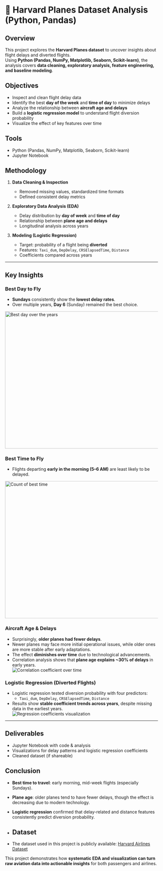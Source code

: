 # 🛫 Harvard Planes Dataset Analysis (Python, Pandas)

## Overview
This project explores the **Harvard Planes dataset** to uncover insights about flight delays and diverted flights.  
Using **Python (Pandas, NumPy, Matplotlib, Seaborn, Scikit-learn)**, the analysis covers **data cleaning, exploratory analysis, feature engineering, and baseline modeling**.

## Objectives
- Inspect and clean flight delay data  
- Identify the best **day of the week** and **time of day** to minimize delays  
- Analyze the relationship between **aircraft age and delays**  
- Build a **logistic regression model** to understand flight diversion probability  
- Visualize the effect of key features over time  

## Tools
- Python (Pandas, NumPy, Matplotlib, Seaborn, Scikit-learn)  
- Jupyter Notebook  

## Methodology
1. **Data Cleaning & Inspection**  
   - Removed missing values, standardized time formats  
   - Defined consistent delay metrics  

2. **Exploratory Data Analysis (EDA)**  
   - Delay distribution by **day of week** and **time of day**  
   - Relationship between **plane age and delays**  
   - Longitudinal analysis across years  

3. **Modeling (Logistic Regression)**  
   - Target: probability of a flight being **diverted**  
   - Features: `Taxi_dum`, `DepDelay`, `CRSElapsedTime`, `Distance`  
   - Coefficients compared across years  

---

## Key Insights

### Best Day to Fly
- **Sundays** consistently show the **lowest delay rates**.  
- Over multiple years, **Day 6** (Sunday) remained the best choice.  
<img width="751" height="452" alt="Best day over the years" src="https://github.com/user-attachments/assets/96cd2c6a-217a-44d9-816c-bafea59251eb" />

### Best Time to Fly
- Flights departing **early in the morning (5–6 AM)** are least likely to be delayed.  

<img width="751" height="452" alt="Count of best time" src="https://github.com/user-attachments/assets/9cb9ad38-6b5a-4197-be12-3a1b813b23f7" />

### Aircraft Age & Delays
- Surprisingly, **older planes had fewer delays**.  
- Newer planes may face more initial operational issues, while older ones are more stable after early adaptations.  
- The effect **diminishes over time** due to technological advancements.  
- Correlation analysis shows that **plane age explains ~30% of delays** in early years.  
![Correlation coefficient over time](https://github.com/user-attachments/assets/448b40ab-01b4-4976-9026-7849e8b38d70)


### Logistic Regression (Diverted Flights)
- Logistic regression tested diversion probability with four predictors:  
  - `Taxi_dum`, `DepDelay`, `CRSElapsedTime`, `Distance`  
- Results show **stable coefficient trends across years**, despite missing data in the earliest years.  
![Regression coefficients visualization](https://github.com/user-attachments/assets/d100e9bc-89d9-4747-95d5-99a4e46049ce)


---

## Deliverables
- Jupyter Notebook with code & analysis  
- Visualizations for delay patterns and logistic regression coefficients  
- Cleaned dataset (if shareable)  

## Conclusion
- **Best time to travel**: early morning, mid-week flights (especially Sundays).  
- **Plane age**: older planes tend to have fewer delays, though the effect is decreasing due to modern technology.  
- **Logistic regression** confirmed that delay-related and distance features consistently predict diversion probability.

- ## Dataset
- The dataset used in this project is publicly available: [Harvard Airlines Dataset](https://dataverse.harvard.edu/dataset.xhtml?persistentId=doi:10.7910/DVN/6C3JR1)


This project demonstrates how **systematic EDA and visualization can turn raw aviation data into actionable insights** for both passengers and airlines.
